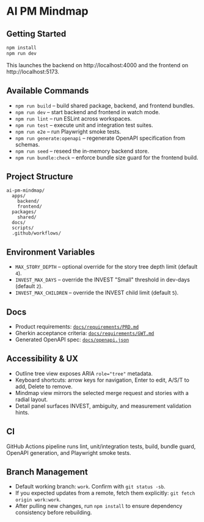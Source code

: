 # AI PM Mindmap

## Getting Started

```bash
npm install
npm run dev
```

This launches the backend on http://localhost:4000 and the frontend on http://localhost:5173.

## Available Commands

- `npm run build` – build shared package, backend, and frontend bundles.
- `npm run dev` – start backend and frontend in watch mode.
- `npm run lint` – run ESLint across workspaces.
- `npm run test` – execute unit and integration test suites.
- `npm run e2e` – run Playwright smoke tests.
- `npm run generate:openapi` – regenerate OpenAPI specification from schemas.
- `npm run seed` – reseed the in-memory backend store.
- `npm run bundle:check` – enforce bundle size guard for the frontend build.

## Project Structure

```
ai-pm-mindmap/
  apps/
    backend/
    frontend/
  packages/
    shared/
  docs/
  scripts/
  .github/workflows/
```

## Environment Variables

- `MAX_STORY_DEPTH` – optional override for the story tree depth limit (default `4`).
- `INVEST_MAX_DAYS` – override the INVEST "Small" threshold in dev-days (default `2`).
- `INVEST_MAX_CHILDREN` – override the INVEST child limit (default `5`).

## Docs

- Product requirements: [`docs/requirements/PRD.md`](requirements/PRD.md)
- Gherkin acceptance criteria: [`docs/requirements/GWT.md`](requirements/GWT.md)
- Generated OpenAPI spec: [`docs/openapi.json`](openapi.json)

## Accessibility & UX

- Outline tree view exposes ARIA `role="tree"` metadata.
- Keyboard shortcuts: arrow keys for navigation, Enter to edit, A/S/T to add, Delete to remove.
- Mindmap view mirrors the selected merge request and stories with a radial layout.
- Detail panel surfaces INVEST, ambiguity, and measurement validation hints.

## CI

GitHub Actions pipeline runs lint, unit/integration tests, build, bundle guard, OpenAPI generation, and Playwright smoke tests.

## Branch Management

- Default working branch: `work`. Confirm with `git status -sb`.
- If you expected updates from a remote, fetch them explicitly: `git fetch origin work:work`.
- After pulling new changes, run `npm install` to ensure dependency consistency before rebuilding.
